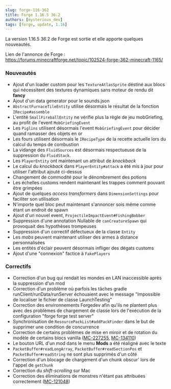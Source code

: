 ```yaml
---
slug: forge-116-362
title: Forge 1.16.5 36.2
authors: [mysterious_dev]
tags: [forge, update, 1.16]
---
```


La version 1.16.5 36.2 de Forge est sortie et elle apporte quelques nouveautés.

<!--truncate-->

Lien de l'annonce de Forge : https://forums.minecraftforge.net/topic/102524-forge-362-minecraft-1165/

### Nouveautés
- Ajout d'un loader custom pour les `TextureAtlasSprite` déstiné aux blocs qui nécessitent des textures dynamiques sans moteur de rendu dit **fancy**
- Ajout d'un data generator pour le sounds.json
- `AbstractFurnaceTileEntity` utilise désormais le résultat de la fonction `IRecipe#assemble`
- L'entité `SmallFireballEntity` ne vérifie plus la règle de jeu mobGriefing, au profit de l'event `MobGriefingEvent`
- Les `Piglins` utilisent désormais l'event `MobGriefingEvent` pour décider quand ramasser des objets en or
- Les fours utilisent désormais le `IRecipeType` de la recette actuelle lors du calcul du temps de combustion
- La vidange des `FluidSources` est désormais respectueuse de la suppression du `FluidStack`.
- Les `PlayerEntity` ont maintenant un attribut de _knockback_
- Le calcul du _knockback_ dans `PlayerEntity#attack` a été mis à jour pour utiliser l'attribut ajouté ci-dessus
- Changement de commodité pour le dénombrement des potions
- Les échelles customs rendent maintenant les trappes comment pouvant être grimpées
- Ajout de quelques _access transformers_ dans `DimensionSettings` pour faciliter son utilisation
- N'importe quel bloc peut maintenant s'annoncer sois même comme étant un endroit de spawn
- Ajout d'un nouvel event, `ProjectileImpactEvent#FishingBobber`
- Suppression d'une annotation Nullable de `canCreatureSpawn` qui provoquait des hypothèses trompeuses
- Suppression d'un correctif défectueux de la classe `Entity`
- Les *mobs* peuvent maintenant utiliser des armes à distance personnalisées
- Les entités d'éclair peuvent désormais infliger des dégats customs
- Ajout d'une "connexion" factice à `FakePlayers`

### Correctifs
- Correction d'un bug qui rendait les mondes en LAN inaccessible après la suppression d'un mod
- Correction d'un problème où parfois les tâches gradle runClient/runData/runServer échouaient avec le message "Impossible de localiser le fichier de classe LaunchTesting"
- Correction des environnements Forgedev afin qu'ils ne plantent plus avec des problèmes de chargement de classe lors de l'exécution de la configuration "forge forge test server"
- Synchronisation de `ResourcePackList#addPackFinder` dans le but de supprimer une condition de concurrence
- Correction de certains problèmes de mise en miroir et de rotation du modèle de certains blocs vanilla ([MC-227255](https://bugs.mojang.com/browse/MC-227255), [MC-134110](https://bugs.mojang.com/browse/MC-134110))
- Le bouton URL d'un mod dans le menu **Mods** a été réaligné avec le texte
- `PacketBuffer#readLongArray`, `PacketBuffer#readSectionPos` et `PacketBuffer#readString` ne sont plus supprimés d'un côté
- Correction d'un blocage de chargement d'un chunk obscur' lors de l'appel de `getChunk`
- Correction du _shift-scrolling_ sur Mac
- Correction des éliminations de monstres n'étant pas attribuées correctement ([MC-121048](https://bugs.mojang.com/browse/MC-121048))